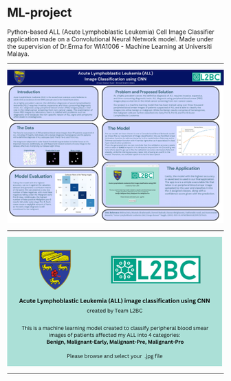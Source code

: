 # ML-project
Python-based ALL (Acute Lymphoblastic Leukemia) Cell Image Classifier application made on a Convolutional Neural Network model.
Made under the supervision of Dr.Erma for WIA1006 - Machine Learning at Universiti Malaya.

---

![Poster](Images/Poster.png)

---

![Application](./App.png)[](Images/app_output.png)

---
